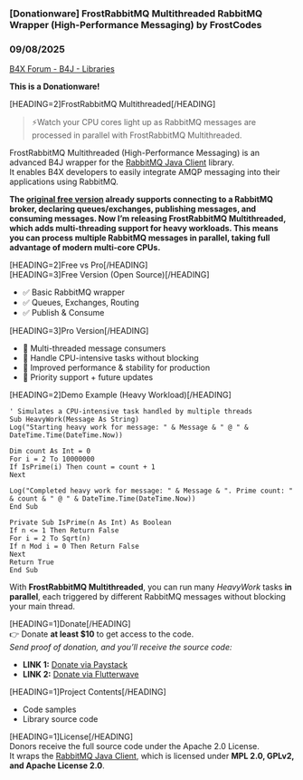### [Donationware] FrostRabbitMQ Multithreaded RabbitMQ Wrapper (High-Performance Messaging) by FrostCodes
### 09/08/2025
[B4X Forum - B4J - Libraries](https://www.b4x.com/android/forum/threads/168561/)

**This is a Donationware!**  
  
[HEADING=2]FrostRabbitMQ Multithreaded[/HEADING]  
> ⚡Watch your CPU cores light up as RabbitMQ messages are processed in parallel with FrostRabbitMQ Multithreaded.

  
FrostRabbitMQ Multithreaded (High-Performance Messaging) is an advanced B4J wrapper for the [RabbitMQ Java Client](https://github.com/rabbitmq/rabbitmq-java-client) library.  
It enables B4X developers to easily integrate AMQP messaging into their applications using RabbitMQ.  
  
**The [original free version](https://www.b4x.com/android/forum/threads/frostrabbitmq-rabbitmq-client-wrapper.168270/) already supports connecting to a RabbitMQ broker, declaring queues/exchanges, publishing messages, and consuming messages. Now I’m releasing FrostRabbitMQ Multithreaded, which adds multi-threading support for heavy workloads. This means you can process multiple RabbitMQ messages in parallel, taking full advantage of modern multi-core CPUs.**  
  
[HEADING=2]Free vs Pro[/HEADING]  
[HEADING=3]Free Version (Open Source)[/HEADING]  

- ✅ Basic RabbitMQ wrapper
- ✅ Queues, Exchanges, Routing
- ✅ Publish & Consume

[HEADING=3]Pro Version[/HEADING]  

- 🚀 Multi-threaded message consumers
- 🚀 Handle CPU-intensive tasks without blocking
- 🚀 Improved performance & stability for production
- 🚀 Priority support + future updates

[HEADING=2]Demo Example (Heavy Workload)[/HEADING]  

```B4X
' Simulates a CPU-intensive task handled by multiple threads  
Sub HeavyWork(Message As String)  
Log("Starting heavy work for message: " & Message & " @ " & DateTime.Time(DateTime.Now))  
   
Dim count As Int = 0  
For i = 2 To 10000000  
If IsPrime(i) Then count = count + 1  
Next  
   
Log("Completed heavy work for message: " & Message & ". Prime count: " & count & " @ " & DateTime.Time(DateTime.Now))  
End Sub  
  
Private Sub IsPrime(n As Int) As Boolean  
If n <= 1 Then Return False  
For i = 2 To Sqrt(n)  
If n Mod i = 0 Then Return False  
Next  
Return True  
End Sub
```

  
  
With **FrostRabbitMQ Multithreaded**, you can run many *HeavyWork* tasks **in parallel**, each triggered by different RabbitMQ messages without blocking your main thread.  
  
  
[HEADING=1]Donate[/HEADING]  
👉 Donate **at least $10** to get access to the code.  
*Send proof of donation, and you’ll receive the source code:*  

- **LINK 1:** [Donate via Paystack](https://paystack.com/pay/rbhzwdgozj)
- **LINK 2:** [Donate via Flutterwave](https://flutterwave.com/donate/xua1z1xmabji)

[HEADING=1]Project Contents[/HEADING]  

- Code samples
- Library source code

[HEADING=1]License[/HEADING]  
Donors receive the full source code under the Apache 2.0 License.  
It wraps the [RabbitMQ Java Client](https://github.com/rabbitmq/rabbitmq-java-client), which is licensed under **MPL 2.0, GPLv2, and Apache License 2.0**.